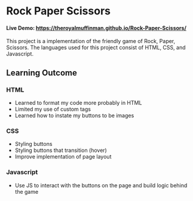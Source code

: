 # Rock Paper Scissors
#### Live Demo: https://theroyalmuffinman.github.io/Rock-Paper-Scissors/ <br>
This project is a implementation of the friendly game of Rock, Paper, Scissors. The languages used for this project consist of HTML, CSS, and Javascript.

## Learning Outcome

### HTML
- Learned to format my code more probably in HTML
- Limited my use of custom tags
- Learned how to instate my buttons to be images

### CSS
- Styling buttons
- Styling buttons that transition (hover)
- Improve implementation of page layout

### Javascript
- Use JS to interact with the buttons on the page and build logic behind the game
